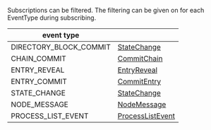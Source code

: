 Subscriptions can be filtered. The filtering can be given on for each EventType during subscribing.

| event type                 |                               |
|----------------------------|-------------------------------|
| DIRECTORY_BLOCK_COMMIT     | [StateChange](StateChange.md) |
| CHAIN_COMMIT               | [CommitChain](CommitChain.md) |
| ENTRY_REVEAL               | [EntryReveal](EntryReveal.md) |
| ENTRY_COMMIT               | [CommitEntry](CommitEntry.md) |
| STATE_CHANGE               | [StateChange](StateChange.md) |
| NODE_MESSAGE               | [NodeMessage](NodeMessage.md) |
| PROCESS_LIST_EVENT         | [ProcessListEvent](ProcessListEvent.md) |
